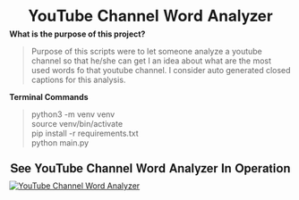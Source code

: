 <h1 align="center" style="text-align:center;line-height:10pt;font-family:'Helvetica Neue',Helvetica,Arial,sans-serif;">YouTube Channel Word Analyzer</h1>

**What is the purpose of this project?**
> Purpose of this scripts were to let someone analyze a youtube channel so that he/she can get I an idea about what are the most used words fo that youtube channel. I consider auto generated closed captions for this analysis.

**Terminal Commands**
> python3 -m venv venv\
> source venv/bin/activate\
> pip install -r requirements.txt\
> python main.py

<h2 align="center" style="text-align:center;line-height:10pt;font-family:'Helvetica Neue',Helvetica,Arial,sans-serif;">See YouTube Channel Word Analyzer In Operation</h2>

[![YouTube Channel Word Analyzer](https://img.youtube.com/vi/023jEfKKkdg/0.jpg)](https://www.youtube.com/watch?v=023jEfKKkdg "YouTube Channel Word Analyzer")
